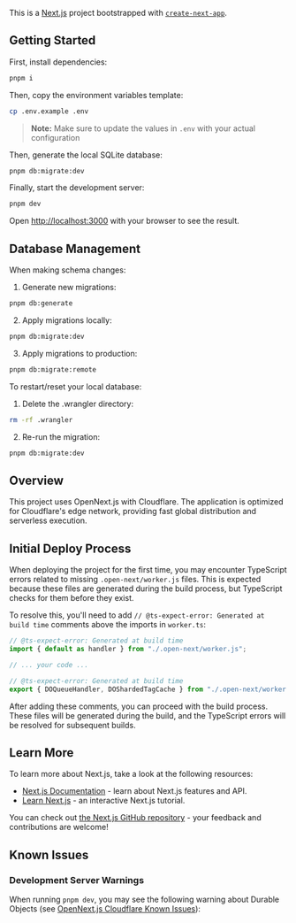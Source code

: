 This is a [Next.js](https://nextjs.org) project bootstrapped with [`create-next-app`](https://nextjs.org/docs/app/api-reference/cli/create-next-app).

## Getting Started

First, install dependencies:

```bash
pnpm i
```

Then, copy the environment variables template:

```bash
cp .env.example .env
```

> **Note:** Make sure to update the values in `.env` with your actual configuration

Then, generate the local SQLite database:

```bash
pnpm db:migrate:dev
```

Finally, start the development server:

```bash
pnpm dev
```

Open [http://localhost:3000](http://localhost:3000) with your browser to see the result.

## Database Management

When making schema changes:

1. Generate new migrations:

```bash
pnpm db:generate
```

2. Apply migrations locally:

```bash
pnpm db:migrate:dev
```

3. Apply migrations to production:

```bash
pnpm db:migrate:remote
```

To restart/reset your local database:

1. Delete the .wrangler directory:

```bash
rm -rf .wrangler
```

2. Re-run the migration:

```bash
pnpm db:migrate:dev
```

## Overview

This project uses OpenNext.js with Cloudflare. The application is optimized for Cloudflare's edge network, providing fast global distribution and serverless execution.

## Initial Deploy Process

When deploying the project for the first time, you may encounter TypeScript errors related to missing `.open-next/worker.js` files. This is expected because these files are generated during the build process, but TypeScript checks for them before they exist.

To resolve this, you'll need to add `// @ts-expect-error: Generated at build time` comments above the imports in `worker.ts`:

```typescript
// @ts-expect-error: Generated at build time
import { default as handler } from "./.open-next/worker.js";

// ... your code ...

// @ts-expect-error: Generated at build time
export { DOQueueHandler, DOShardedTagCache } from "./.open-next/worker.js";
```

After adding these comments, you can proceed with the build process. These files will be generated during the build, and the TypeScript errors will be resolved for subsequent builds.

## Learn More

To learn more about Next.js, take a look at the following resources:

- [Next.js Documentation](https://nextjs.org/docs) - learn about Next.js features and API.
- [Learn Next.js](https://nextjs.org/learn) - an interactive Next.js tutorial.

You can check out [the Next.js GitHub repository](https://github.com/vercel/next.js) - your feedback and contributions are welcome!

## Known Issues

### Development Server Warnings

When running `pnpm dev`, you may see the following warning about Durable Objects (see [OpenNext.js Cloudflare Known Issues](https://opennext.js.org/cloudflare/known-issues#caching-durable-objects-doqueuehandler-and-doshardedtagcache)):
